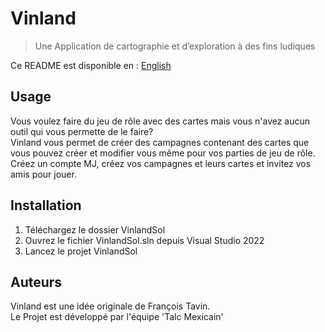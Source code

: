# Vinland
> Une Application de cartographie et d’exploration à des fins ludiques

Ce README est disponible en : [English](README-EN.md) 

## Usage

Vous voulez faire du jeu de rôle avec des cartes mais vous n'avez aucun outil qui vous permette de le faire?  
Vinland vous permet de créer des campagnes contenant des cartes que vous pouvez créer et modifier vous même pour vos parties de jeu de rôle.
Créez un compte MJ, créez vos campagnes et leurs cartes et invitez vos amis pour jouer.  

## Installation

  1. Téléchargez le dossier VinlandSol 
  2. Ouvrez le fichier VinlandSol.sln depuis Visual Studio 2022
  3. Lancez le projet VinlandSol

## Auteurs

Vinland est une idée originale de François Tavin.  
Le Projet est développé par l'équipe 'Talc Mexicain' 
